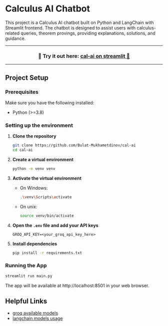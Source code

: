 # Calculus AI Chatbot

This project is a Calculus AI chatbot built on Python and LangChain with Streamlit frontend. The chatbot is designed to assist users with calculus-related queries, theorem provings, providing explanations, solutions, and guidance.

---
<h3 align="center">
    🎈 Try it out here: <a href="https://calculus-ai-final.streamlit.app/">cal-ai on streamlit 🎈 </a>
</h3>

---

## Project Setup

### Prerequisites

Make sure you have the following installed:

- Python (>=3.8)

### Setting up the environment

1. **Clone the repository**

   ```sh
   git clone https://github.com/Bulat-Mukhametdinov/cal-ai
   cd cal-ai
   ```

2. **Create a virtual environment**

   ```sh
   python -m venv venv
   ```

3. **Activate the virtual environment**

   - On Windows:
     ```sh
     .\venv\Scripts\activate
     ```
   - On unix:
     ```sh
     source venv/bin/activate
     ```

4. **Open the `.env` file and add your API keys**

    ```env
    GROQ_API_KEY=<your_groq_api_key_here>
    ```

5. **Install dependencies**

   ```sh
   pip install -r requirements.txt
   ```

### Running the App

```bash
streamlit run main.py
```

The app will be available at http://localhost:8501 in your web browser.

## Helpful Links
- [groq available models](https://console.groq.com/docs/rate-limits)
- [langchain models usage](https://python.langchain.com/docs/integrations/chat/)
